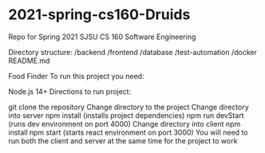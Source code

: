 # 2021-spring-cs160-Druids
Repo for Spring 2021 SJSU CS 160 Software Engineering

Directory structure:
/backend
/frontend
/database
/test-automation
/docker
README.md

Food Finder
To run this project you need:

Node.js 14+
Directions to run project:

git clone the repository
Change directory to the project
Change directory into server
npm install (installs project dependencies)
npm run devStart (runs dev environment on port 4000)
Change directory into client
npm install
npm start (starts react environment on port 3000)
You will need to run both the client and server at the same time for the project to work
